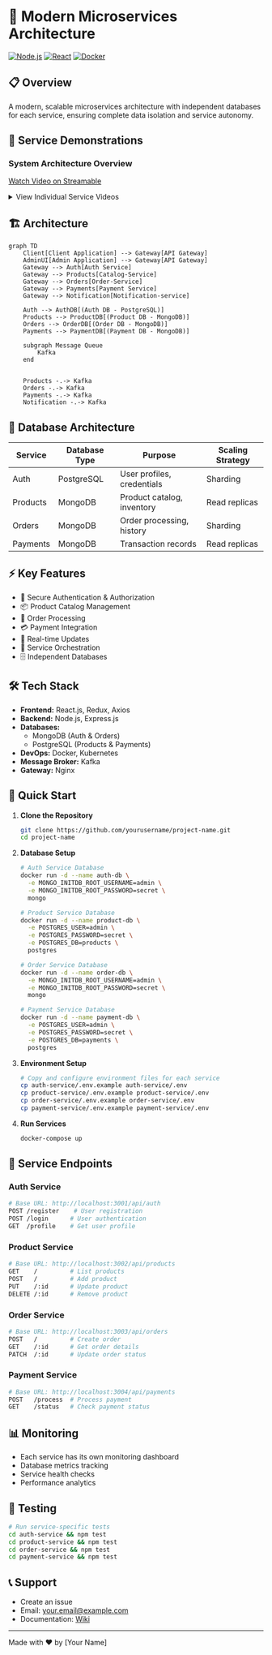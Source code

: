 # 🚀 Modern Microservices Architecture

[![Node.js](https://img.shields.io/badge/Node.js-18.x-green.svg)](https://nodejs.org/)
[![React](https://img.shields.io/badge/React-18.x-blue.svg)](https://reactjs.org/)
[![Docker](https://img.shields.io/badge/Docker-Latest-blue.svg)](https://www.docker.com/)

## 📋 Overview
A modern, scalable microservices architecture with independent databases for each service, ensuring complete data isolation and service autonomy.

## 🎥 Service Demonstrations
### System Architecture Overview
[Watch Video on Streamable](https://streamable.com/punaai)


<details>
<summary>View Individual Service Videos</summary>

### Authentication Service
https://github.com/yourusername/project-name/assets/videos/auth-service-demo.mp4
- Separate MongoDB instance for user data
- JWT authentication flow
- Role-based access control

### Product Service
https://github.com/yourusername/project-name/assets/videos/product-service-demo.mp4
- Dedicated PostgreSQL database
- Real-time inventory updates
- Category management

### Order Service
https://github.com/yourusername/project-name/assets/videos/order-service-demo.mp4
- MongoDB instance for order processing
- Order status tracking
- Integration with payment service

### Payment Service
https://github.com/yourusername/project-name/assets/videos/payment-service-demo.mp4
- Separate PostgreSQL for transaction records
- Payment gateway integration
- Secure payment processing
</details>

## 🏗️ Architecture
```mermaid
graph TD
    Client[Client Application] --> Gateway[API Gateway]
    AdminUI[Admin Application] --> Gateway[API Gateway]
    Gateway --> Auth[Auth Service]
    Gateway --> Products[Catalog-Service]
    Gateway --> Orders[Order-Service]
    Gateway --> Payments[Payment Service]
    Gateway --> Notification[Notification-service]
    
    Auth --> AuthDB[(Auth DB - PostgreSQL)]
    Products --> ProductDB[(Product DB - MongoDB)]
    Orders --> OrderDB[(Order DB - MongoDB)]
    Payments --> PaymentDB[(Payment DB - MongoDB)]
    
    subgraph Message Queue
        Kafka
    end
    
    
    Products -.-> Kafka
    Orders -.-> Kafka
    Payments -.-> Kafka
    Notification -.-> Kafka
```

## 💾 Database Architecture

| Service | Database Type | Purpose | Scaling Strategy |
|---------|--------------|---------|------------------|
| Auth | PostgreSQL | User profiles, credentials | Sharding |
| Products | MongoDB | Product catalog, inventory | Read replicas |
| Orders | MongoDB | Order processing, history | Sharding |
| Payments | MongoDB | Transaction records | Read replicas |

## ⚡ Key Features
- 🔐 Secure Authentication & Authorization
- 📦 Product Catalog Management
- 🛒 Order Processing
- 💳 Payment Integration
- 📡 Real-time Updates
- 🔄 Service Orchestration
- 🗄️ Independent Databases

## 🛠️ Tech Stack
- **Frontend:** React.js, Redux, Axios
- **Backend:** Node.js, Express.js
- **Databases:** 
  - MongoDB (Auth & Orders)
  - PostgreSQL (Products & Payments)
- **DevOps:** Docker, Kubernetes
- **Message Broker:** Kafka
- **Gateway:** Nginx

## 🚀 Quick Start

1. **Clone the Repository**
   ```bash
   git clone https://github.com/yourusername/project-name.git
   cd project-name
   ```

2. **Database Setup**
   ```bash
   # Auth Service Database
   docker run -d --name auth-db \
     -e MONGO_INITDB_ROOT_USERNAME=admin \
     -e MONGO_INITDB_ROOT_PASSWORD=secret \
     mongo

   # Product Service Database
   docker run -d --name product-db \
     -e POSTGRES_USER=admin \
     -e POSTGRES_PASSWORD=secret \
     -e POSTGRES_DB=products \
     postgres

   # Order Service Database
   docker run -d --name order-db \
     -e MONGO_INITDB_ROOT_USERNAME=admin \
     -e MONGO_INITDB_ROOT_PASSWORD=secret \
     mongo

   # Payment Service Database
   docker run -d --name payment-db \
     -e POSTGRES_USER=admin \
     -e POSTGRES_PASSWORD=secret \
     -e POSTGRES_DB=payments \
     postgres
   ```

3. **Environment Setup**
   ```bash
   # Copy and configure environment files for each service
   cp auth-service/.env.example auth-service/.env
   cp product-service/.env.example product-service/.env
   cp order-service/.env.example order-service/.env
   cp payment-service/.env.example payment-service/.env
   ```

4. **Run Services**
   ```bash
   docker-compose up
   ```

## 🔌 Service Endpoints

### Auth Service
```bash
# Base URL: http://localhost:3001/api/auth
POST /register    # User registration
POST /login      # User authentication
GET  /profile    # Get user profile
```

### Product Service
```bash
# Base URL: http://localhost:3002/api/products
GET    /         # List products
POST   /         # Add product
PUT    /:id      # Update product
DELETE /:id      # Remove product
```

### Order Service
```bash
# Base URL: http://localhost:3003/api/orders
POST   /         # Create order
GET    /:id      # Get order details
PATCH  /:id      # Update order status
```

### Payment Service
```bash
# Base URL: http://localhost:3004/api/payments
POST   /process  # Process payment
GET    /status   # Check payment status
```

## 📊 Monitoring
- Each service has its own monitoring dashboard
- Database metrics tracking
- Service health checks
- Performance analytics

## 🧪 Testing
```bash
# Run service-specific tests
cd auth-service && npm test
cd product-service && npm test
cd order-service && npm test
cd payment-service && npm test
```

## 📞 Support
- Create an issue
- Email: your.email@example.com
- Documentation: [Wiki](link-to-wiki)

---
Made with ❤️ by [Your Name]
